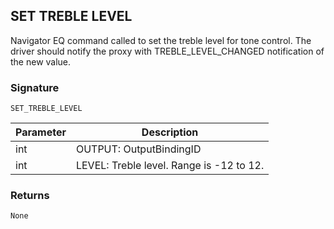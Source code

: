 ## SET TREBLE LEVEL

Navigator EQ command called to set the treble level for tone control. The driver should notify the proxy with TREBLE\_LEVEL\_CHANGED notification of the new value.


### Signature

`SET_TREBLE_LEVEL`


| Parameter | Description |
| --- | --- |
| int | OUTPUT: OutputBindingID |
| int | LEVEL: Treble level. Range is -12 to 12. |


### Returns

`None`
